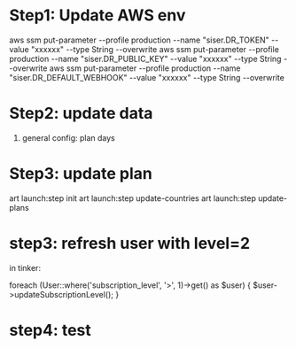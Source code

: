 # Step1: Update AWS env

aws ssm put-parameter --profile production --name "siser.DR_TOKEN" --value "xxxxxx" --type String --overwrite
aws ssm put-parameter --profile production --name "siser.DR_PUBLIC_KEY" --value "xxxxxx" --type String --overwrite
aws ssm put-parameter --profile production --name "siser.DR_DEFAULT_WEBHOOK" --value "xxxxxx" --type String --overwrite

# Step2: update data

1. general config: plan days

# Step3: update plan

art launch:step init
art launch:step update-countries
art launch:step update-plans

# step3: refresh user with level=2

in tinker:

foreach (User::where('subscription_level', '>', 1)->get() as $user) { $user->updateSubscriptionLevel(); }

# step4: test


